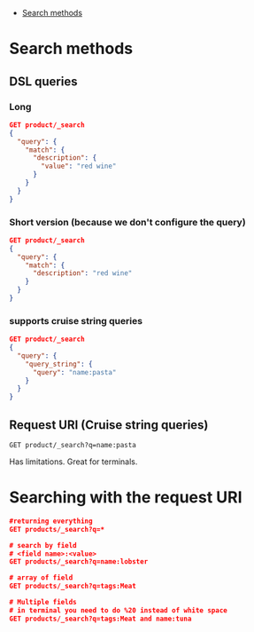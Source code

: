 - [Search methods](#search-methods)

# Search methods

## DSL queries

### Long
```JSON
GET product/_search
{
  "query": {
    "match": {
      "description": {
        "value": "red wine"
      }
    }
  }
}
```

### Short version (because we don't configure the query)

```JSON
GET product/_search
{
  "query": {
    "match": {
      "description": "red wine"
    }
  }
}
```

### supports cruise string queries

```JSON
GET product/_search
{
  "query": {
    "query_string": {
      "query": "name:pasta"
    }
  }
}
```

## Request URI (Cruise string queries)

`GET product/_search?q=name:pasta`

Has limitations.
Great for terminals.

# Searching with the request URI

```JSON
#returning everything
GET products/_search?q=*

# search by field
# <field name>:<value>
GET products/_search?q=name:lobster

# array of field
GET products/_search?q=tags:Meat 

# Multiple fields
# in terminal you need to do %20 instead of white space
GET products/_search?q=tags:Meat and name:tuna
```

